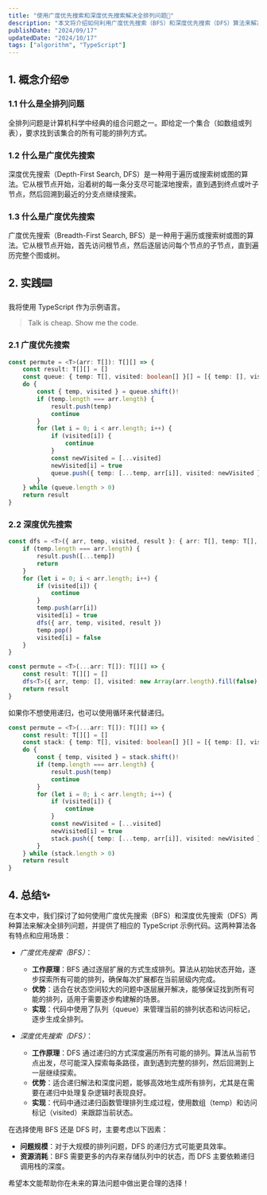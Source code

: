 ```yaml
---
title: "使用广度优先搜索和深度优先搜索解决全排列问题💯"
description: "本文将介绍如何利用广度优先搜索（BFS）和深度优先搜索（DFS）算法来解决全排列问题。我们将详细探讨这两种方法如何生成一个集合的所有排列，包括代码示例和步骤解析。"
publishDate: "2024/09/17"
updatedDate: "2024/10/17"
tags: ["algorithm", "TypeScript"]
---
```


## 1. 概念介绍🤓
### 1.1 什么是全排列问题

全排列问题是计算机科学中经典的组合问题之一。即给定一个集合（如数组或列表），要求找到该集合的所有可能的排列方式。

### 1.2 什么是广度优先搜索

深度优先搜索（Depth-First Search, DFS）是一种用于遍历或搜索树或图的算法。它从根节点开始，沿着树的每一条分支尽可能深地搜索，直到遇到终点或叶子节点，然后回溯到最近的分支点继续搜索。

### 1.3 什么是广度优先搜索

广度优先搜索（Breadth-First Search, BFS）是一种用于遍历或搜索树或图的算法。它从根节点开始，首先访问根节点，然后逐层访问每个节点的子节点，直到遍历完整个图或树。

## 2. 实践⌨️

我将使用 TypeScript 作为示例语言。

> Talk is cheap. Show me the code.

### 2.1 广度优先搜索
```typescript
const permute = <T>(arr: T[]): T[][] => {
    const result: T[][] = []
    const queue: { temp: T[], visited: boolean[] }[] = [{ temp: [], visited: new Array(arr.length).fill(false) }]
    do {
        const { temp, visited } = queue.shift()!
        if (temp.length === arr.length) {
            result.push(temp)
            continue
        }
        for (let i = 0; i < arr.length; i++) {
            if (visited[i]) {
                continue
            }
            const newVisited = [...visited]
            newVisited[i] = true
            queue.push({ temp: [...temp, arr[i]], visited: newVisited })
        }
    } while (queue.length > 0)
    return result
}
```

### 2.2 深度优先搜索
```typescript
const dfs = <T>({ arr, temp, visited, result }: { arr: T[], temp: T[], visited: boolean[], result: T[][] }) => {
    if (temp.length === arr.length) {
        result.push([...temp])
        return
    }
    for (let i = 0; i < arr.length; i++) {
        if (visited[i]) {
            continue
        }
        temp.push(arr[i])
        visited[i] = true
        dfs({ arr, temp, visited, result })
        temp.pop()
        visited[i] = false
    }
}

const permute = <T>(...arr: T[]): T[][] => {
    const result: T[][] = []
    dfs<T>({ arr, temp: [], visited: new Array(arr.length).fill(false), result })
    return result
}
```

如果你不想使用递归，也可以使用循环来代替递归。

```typescript
const permute = <T>(...arr: T[]): T[][] => {
    const result: T[][] = []
    const stack: { temp: T[], visited: boolean[] }[] = [{ temp: [], visited: new Array(arr.length).fill(false) }]
    do {
        const { temp, visited } = stack.shift()!
        if (temp.length === arr.length) {
            result.push(temp)
            continue
        }
        for (let i = 0; i < arr.length; i++) {
            if (visited[i]) {
                continue
            }
            const newVisited = [...visited]
            newVisited[i] = true
            stack.push({ temp: [...temp, arr[i]], visited: newVisited })
        }
    } while (stack.length > 0)
    return result
}
```

## 4. 总结✨

在本文中，我们探讨了如何使用广度优先搜索（BFS）和深度优先搜索（DFS）两种算法来解决全排列问题，并提供了相应的 TypeScript 示例代码。这两种算法各有特点和应用场景：

- *广度优先搜索（BFS）*：

    - **工作原理**：BFS 通过逐层扩展的方式生成排列。算法从初始状态开始，逐步探索所有可能的排列，确保每次扩展都在当前层级内完成。
    - **优势**：适合在状态空间较大的问题中逐层展开解决，能够保证找到所有可能的排列，适用于需要逐步构建解的场景。
    - **实现**：代码中使用了队列（queue）来管理当前的排列状态和访问标记，逐步生成全排列。

- *深度优先搜索（DFS）*：

    - **工作原理**：DFS 通过递归的方式深度遍历所有可能的排列。算法从当前节点出发，尽可能深入探索每条路径，直到遇到完整的排列，然后回溯到上一层继续探索。
    - **优势**：适合递归解法和深度问题，能够高效地生成所有排列，尤其是在需要在递归中处理复杂逻辑时表现良好。
    - **实现**：代码中通过递归函数管理排列生成过程，使用数组（temp）和访问标记（visited）来跟踪当前状态。

在选择使用 BFS 还是 DFS 时，主要考虑以下因素：

- **问题规模**：对于大规模的排列问题，DFS 的递归方式可能更具效率。
- **资源消耗**：BFS 需要更多的内存来存储队列中的状态，而 DFS 主要依赖递归调用栈的深度。

希望本文能帮助你在未来的算法问题中做出更合理的选择！
